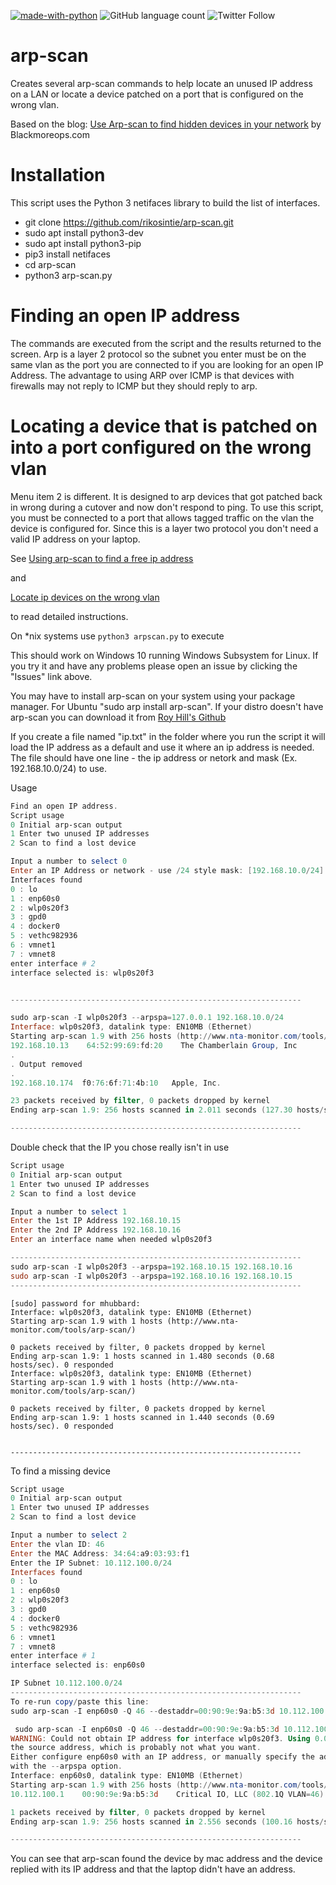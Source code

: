 [![made-with-python](https://img.shields.io/badge/Made%20with-Python-1f425f.svg)](https://www.python.org/)
![GitHub language count](https://img.shields.io/github/languages/count/rikosintie/nmap-python)
![Twitter Follow](https://img.shields.io/twitter/follow/rikosintie?style=social)

# arp-scan
Creates several arp-scan commands to help locate an unused IP address on a LAN or locate a device patched on a port that is configured on the wrong vlan.

Based on the blog:
[Use Arp-scan to find hidden devices in your network](https://www.blackmoreops.com/2015/12/31/use-arp-scan-to-find-hidden-devices-in-your-network/) by Blackmoreops.com

# Installation #
This script uses the Python 3 netifaces library to build the list of interfaces.

* git clone https://github.com/rikosintie/arp-scan.git
* sudo apt install python3-dev
* sudo apt install python3-pip
* pip3 install netifaces
* cd arp-scan 
* python3 arp-scan.py

# Finding an open IP address
The commands are executed from the script and the results returned to the screen. Arp is a layer 2 protocol so the subnet you enter must be on the same vlan as the port you are connected to if you are looking for an open IP Address. The advantage to using ARP over ICMP is that devices with firewalls may not reply to ICMP but they should reply to arp. 

# Locating a device that is patched on into a port configured on the wrong vlan
Menu item 2 is different. It is designed to arp devices that got patched back in wrong during a cutover and now don't respond to ping. To use this script, you must be connected to a port that allows tagged traffic on the vlan the device is configured for. Since this is a layer two protocol you don't need a valid IP address on your laptop.

See 
[Using arp-scan to find a free ip address](https://mwhubbard.blogspot.com/2017/04/using-arp-scan-to-find-free-ip-address.html) 

and

[Locate ip devices on the wrong vlan](https://mwhubbard.blogspot.com/2019/02/locate-ip-devices-on-wrong-vlan.html)

to read detailed instructions.

On *nix systems use ```python3 arpscan.py``` to execute

This should work on Windows 10 running Windows Subsystem for Linux. If you try it and have any problems please open an issue by clicking the "Issues" link above.

You may have to install arp-scan on your system using your package manager. For Ubuntu "sudo arp install arp-scan".
If your distro doesn't have arp-scan you can download it from [Roy Hill's Github](https://github.com/royhills/arp-scan)

If you create a file named "ip.txt" in the folder where you run the script it will load the 
IP address as a default and use it where an ip address is needed. The file should have one 
line - the ip address or netork and mask (Ex. 192.168.10.0/24) to use.

Usage
```powershell
Find an open IP address.
Script usage
0 Initial arp-scan output
1 Enter two unused IP addresses
2 Scan to find a lost device

Input a number to select 0
Enter an IP Address or network - use /24 style mask: [192.168.10.0/24]: 
Interfaces found
0 : lo
1 : enp60s0
2 : wlp0s20f3
3 : gpd0
4 : docker0
5 : vethc982936
6 : vmnet1
7 : vmnet8
enter interface # 2
interface selected is: wlp0s20f3


-----------------------------------------------------------------

sudo arp-scan -I wlp0s20f3 --arpspa=127.0.0.1 192.168.10.0/24
Interface: wlp0s20f3, datalink type: EN10MB (Ethernet)
Starting arp-scan 1.9 with 256 hosts (http://www.nta-monitor.com/tools/arp-scan/)
192.168.10.13    64:52:99:69:fd:20    The Chamberlain Group, Inc
.
. Output removed
.
192.168.10.174	f0:76:6f:71:4b:10	Apple, Inc.

23 packets received by filter, 0 packets dropped by kernel
Ending arp-scan 1.9: 256 hosts scanned in 2.011 seconds (127.30 hosts/sec). 22 responded

-----------------------------------------------------------------
```  
Double check that the IP you chose really isn't in use  
```powershell
Script usage
0 Initial arp-scan output
1 Enter two unused IP addresses
2 Scan to find a lost device

Input a number to select 1
Enter the 1st IP Address 192.168.10.15
Enter the 2nd IP Address 192.168.10.16
Enter an interface name when needed wlp0s20f3

-----------------------------------------------------------------
sudo arp-scan -I wlp0s20f3 --arpspa=192.168.10.15 192.168.10.16
sudo arp-scan -I wlp0s20f3 --arpspa=192.168.10.16 192.168.10.15
-----------------------------------------------------------------
```

```
[sudo] password for mhubbard: 
Interface: wlp0s20f3, datalink type: EN10MB (Ethernet)
Starting arp-scan 1.9 with 1 hosts (http://www.nta-monitor.com/tools/arp-scan/)

0 packets received by filter, 0 packets dropped by kernel
Ending arp-scan 1.9: 1 hosts scanned in 1.480 seconds (0.68 hosts/sec). 0 responded
Interface: wlp0s20f3, datalink type: EN10MB (Ethernet)
Starting arp-scan 1.9 with 1 hosts (http://www.nta-monitor.com/tools/arp-scan/)

0 packets received by filter, 0 packets dropped by kernel
Ending arp-scan 1.9: 1 hosts scanned in 1.440 seconds (0.69 hosts/sec). 0 responded


-----------------------------------------------------------------  
```  
To find a missing device  
```powershell
Script usage
0 Initial arp-scan output
1 Enter two unused IP addresses
2 Scan to find a lost device

Input a number to select 2
Enter the vlan ID: 46
Enter the MAC Address: 34:64:a9:03:93:f1
Enter the IP Subnet: 10.112.100.0/24
Interfaces found
0 : lo
1 : enp60s0
2 : wlp0s20f3
3 : gpd0
4 : docker0
5 : vethc982936
6 : vmnet1
7 : vmnet8
enter interface # 1
interface selected is: enp60s0

IP Subnet 10.112.100.0/24
-----------------------------------------------------------------
To re-run copy/paste this line:
sudo arp-scan -I enp60s0 -Q 46 --destaddr=00:90:9e:9a:b5:3d 10.112.100.0/24

 sudo arp-scan -I enp60s0 -Q 46 --destaddr=00:90:9e:9a:b5:3d 10.112.100.0/24
WARNING: Could not obtain IP address for interface wlp0s20f3. Using 0.0.0.0 for
the source address, which is probably not what you want.
Either configure enp60s0 with an IP address, or manually specify the address
with the --arpspa option.
Interface: enp60s0, datalink type: EN10MB (Ethernet)
Starting arp-scan 1.9 with 256 hosts (http://www.nta-monitor.com/tools/arp-scan/)
10.112.100.1    00:90:9e:9a:b5:3d    Critical IO, LLC (802.1Q VLAN=46)

1 packets received by filter, 0 packets dropped by kernel
Ending arp-scan 1.9: 256 hosts scanned in 2.556 seconds (100.16 hosts/sec). 1 responded

----------------------------------------------------------------- 
```

You can see that arp-scan found the device by mac address and the device replied with its IP address and that the laptop didn't have an address.

